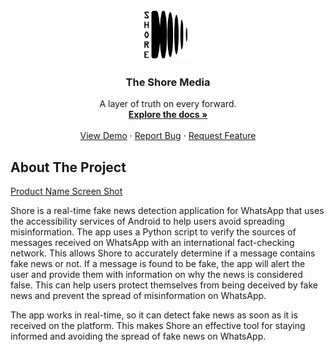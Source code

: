 
<!-- PROJECT LOGO -->
<br />
<p align="center">
  <a href="https://www.theshoremedia.com/">
    <img src="images/logo.png" alt="Logo" width="80" height="80">
  </a>

  <h3 align="center">The Shore Media</h3>

  <p align="center">
    A layer of truth on every forward.
    <br />
    <a href="https://github.com/nitink133/The-Shore-Media"><strong>Explore the docs »</strong></a>
    <br />
    <br />
    <a href="https://www.dropbox.com/s/k6tncbxivd5t9ot/VID-20200823-WA0000.mp4?dl=0">View Demo</a>
    ·
    <a href="https://github.com/nitink133/The-Shore-Media/issues">Report Bug</a>
    ·
    <a href="https://github.com/nitink133/The-Shore-Media/issues">Request Feature</a>
  </p>
</p>


<!-- ABOUT THE PROJECT -->
## About The Project

[Product Name Screen Shot](images/collage.jpg)

Shore is a real-time fake news detection application for WhatsApp that uses the accessibility services of Android to help users avoid spreading misinformation. The app uses a Python script to verify the sources of messages received on WhatsApp with an international fact-checking network. This allows Shore to accurately determine if a message contains fake news or not. If a message is found to be fake, the app will alert the user and provide them with information on why the news is considered false. This can help users protect themselves from being deceived by fake news and prevent the spread of misinformation on WhatsApp. 

The app works in real-time, so it can detect fake news as soon as it is received on the platform. This makes Shore an effective tool for staying informed and avoiding the spread of fake news on WhatsApp.
